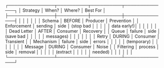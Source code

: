 ┌───────────────┬──────────┬──────────┬──────────────┐
│   Strategy    │  When?   │  Where?  │  Best For    │
├───────────────┼──────────┼──────────┼──────────────┤
│               │          │          │              │
│ Schema        │ BEFORE   │ Producer │ Prevention   │
│ Enforcement   │ sending  │ side     │ (stop bad    │
│               │          │          │  data early!)│
│               │          │          │              │
│ Dead Letter   │ AFTER    │ Consumer │ Recovery     │
│ Queue         │ failure  │ side     │ (save bad    │
│               │          │          │  messages)   │
│               │          │          │              │
│ Retry         │ DURING   │ Consumer │ Transient    │
│ Mechanism     │ failure  │ side     │ errors       │
│               │          │          │ (temporary)  │
│               │          │          │              │
│ Message       │ DURING   │ Consumer │ Noise        │
│ Filtering     │ process  │ side     │ removal      │
│               │          │          │ (extract     │
│               │          │          │  needed)     │
│               │          │          │              │
└───────────────┴──────────┴──────────┴──────────────┘
